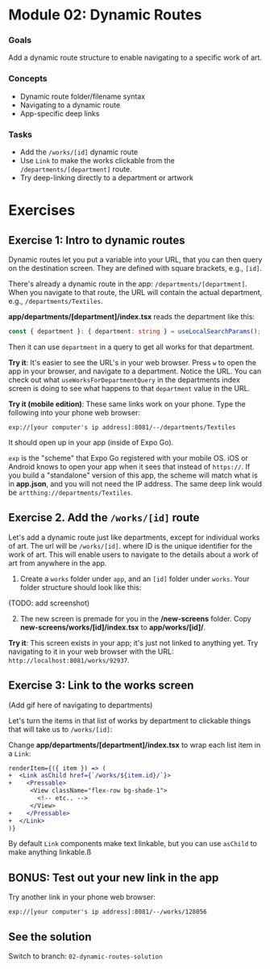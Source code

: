 # Module 02: Dynamic Routes

### Goals
Add a dynamic route structure to enable navigating to a specific work of art.

### Concepts
- Dynamic route folder/filename syntax
- Navigating to a dynamic route
- App-specific deep links

### Tasks
- Add the `/works/[id]` dynamic route
- Use `Link` to make the works clickable from the `/departments/[department]` route.
- Try deep-linking directly to a department or artwork

# Exercises

## Exercise 1: Intro to dynamic routes
Dynamic routes let you put a variable into your URL, that you can then query on the destination screen. They are defined with square brackets, e.g., `[id]`.

There's already a dynamic route in the app: `/departments/[department]`. When you navigate to that route, the URL will contain the actual department, e.g., `/departments/Textiles`.

<!-- TODO: maybe make these URL's prettier with slugification, etc -->

**app/departments/[department]/index.tsx** reads the department like this:
```ts
const { department }: { department: string } = useLocalSearchParams();
```

Then it can use `department` in a query to get all works for that department.

**Try it**: It's easier to see the URL's in your web browser. Press `w` to open the app in your browser, and navigate to a department. Notice the URL. You can check out what `useWorksForDepartmentQuery` in the departments index screen is doing to see what happens to that `department` value in the URL.

**Try it (mobile edition)**: These same links work on your phone. Type the following into your phone web browser:

```
exp://[your computer's ip address]:8081/--/departments/Textiles
```

It should open up in your app (inside of Expo Go).

`exp` is the "scheme" that Expo Go registered with your mobile OS. iOS or Android knows to open your app when it sees that instead of `https://`. If you build a "standalone" version of this app, the scheme will match what is in **app.json**, and you will not need the IP address. The same deep link would be `artthing://departments/Textiles`.

## Exercise 2. Add the `/works/[id]` route
Let's add a dynamic route just like departments, except for individual works of art. The url will be `/works/[id]`. where ID is the unique identifier for the work of art. This will enable users to navigate to the details about a work of art from anywhere in the app.

1. Create a `works` folder under `app`, and an `[id]` folder under `works`. Your folder structure should look like this:

(TODO: add screenshot)

2. The new screen is premade for you in the **/new-screens** folder. Copy **new-screens/works/[id]/index.tsx** to **app/works/[id]/**.

**Try it**: This screen exists in your app; it's just not linked to anything yet. Try navigating to it in your web browser with the URL: `http://localhost:8081/works/92937`.

## Exercise 3: Link to the works screen

(Add gif here of navigating to departments)

Let's turn the items in that list of works by department to clickable things that will take us to `/works/[id]`:

Change **app/departments/[department]/index.tsx** to wrap each list item in a `Link`:
```diff
renderItem={({ item }) => (
+  <Link asChild href={`/works/${item.id}/`}>
+    <Pressable>
      <View className="flex-row bg-shade-1">
        <!-- etc.. -->
      </View>
+    </Pressable>
+  </Link>
)}
```

By default `Link` components make text linkable, but you can use `asChild` to make anything linkable.ß

## BONUS: Test out your new link in the app

Try another link in your phone web browser:

```
exp://[your computer's ip address]:8081/--/works/128056
```

## See the solution
Switch to branch: `02-dynamic-routes-solution`
